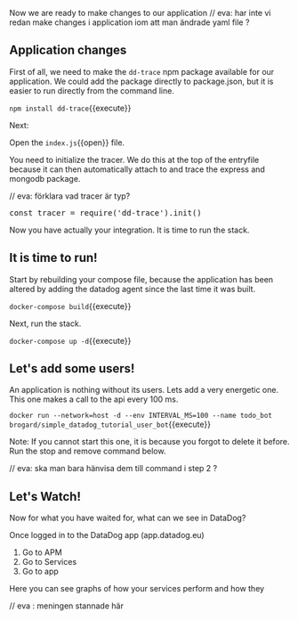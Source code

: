 Now we are ready to make changes to our application
// eva: har inte vi redan make changes i application iom att man ändrade yaml file ? 

## Application changes

First of all, we need to make the `dd-trace` npm package available for our application. We could add the package directly to package.json, but it is easier to run directly from the command line. 

`npm install dd-trace`{{execute}}

Next:

Open the `index.js`{{open}} file.

You need to initialize the tracer. We do this at the top of the entryfile because it can then automatically attach to and trace the express and mongodb package.

// eva: förklara vad tracer är typ? 

<pre class="file" data-filename="index.js" data-target="insert" data-marker="// TODO: Insert trace">
const tracer = require('dd-trace').init()
</pre>

Now you have actually your integration. It is time to run the stack. 

## It is time to run!
Start by rebuilding your compose file, because the application has been altered by adding the datadog agent since the last time it was built.

`docker-compose build`{{execute}}

Next, run the stack.

`docker-compose up -d`{{execute}}

## Let's add some users!

An application is nothing without its users. Lets add a very energetic one. This one makes a call to the api every 100 ms. 

`docker run --network=host -d --env INTERVAL_MS=100 --name todo_bot brogard/simple_datadog_tutorial_user_bot`{{execute}}

Note: If you cannot start this one, it is because you forgot to delete it before. Run the stop and remove command below.

// eva: ska man bara hänvisa dem till command i step 2 ? 

## Let's Watch!

Now for what you have waited for, what can we see in DataDog?

Once logged in to the DataDog app (app.datadog.eu)
1. Go to APM
2. Go to Services
3. Go to app

Here you can see graphs of how your services perform and how they

// eva : meningen stannade här 
